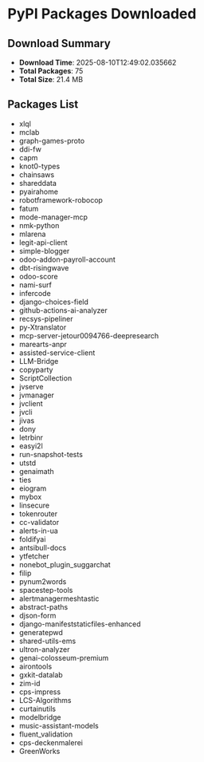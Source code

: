 # PyPI Packages Downloaded

## Download Summary
- **Download Time**: 2025-08-10T12:49:02.035662
- **Total Packages**: 75
- **Total Size**: 21.4 MB

## Packages List
- xlql
- mclab
- graph-games-proto
- ddi-fw
- capm
- knot0-types
- chainsaws
- shareddata
- pyairahome
- robotframework-robocop
- fatum
- mode-manager-mcp
- nmk-python
- mlarena
- legit-api-client
- simple-blogger
- odoo-addon-payroll-account
- dbt-risingwave
- odoo-score
- nami-surf
- infercode
- django-choices-field
- github-actions-ai-analyzer
- recsys-pipeliner
- py-Xtranslator
- mcp-server-jetour0094766-deepresearch
- marearts-anpr
- assisted-service-client
- LLM-Bridge
- copyparty
- ScriptCollection
- jvserve
- jvmanager
- jvclient
- jvcli
- jivas
- dony
- letrbinr
- easyi2l
- run-snapshot-tests
- utstd
- genaimath
- ties
- eiogram
- mybox
- linsecure
- tokenrouter
- cc-validator
- alerts-in-ua
- foldifyai
- antsibull-docs
- ytfetcher
- nonebot_plugin_suggarchat
- filip
- pynum2words
- spacestep-tools
- alertmanagermeshtastic
- abstract-paths
- djson-form
- django-manifeststaticfiles-enhanced
- generatepwd
- shared-utils-ems
- ultron-analyzer
- genai-colosseum-premium
- airontools
- gxkit-datalab
- zim-id
- cps-impress
- LCS-Algorithms
- curtainutils
- modelbridge
- music-assistant-models
- fluent_validation
- cps-deckenmalerei
- GreenWorks
